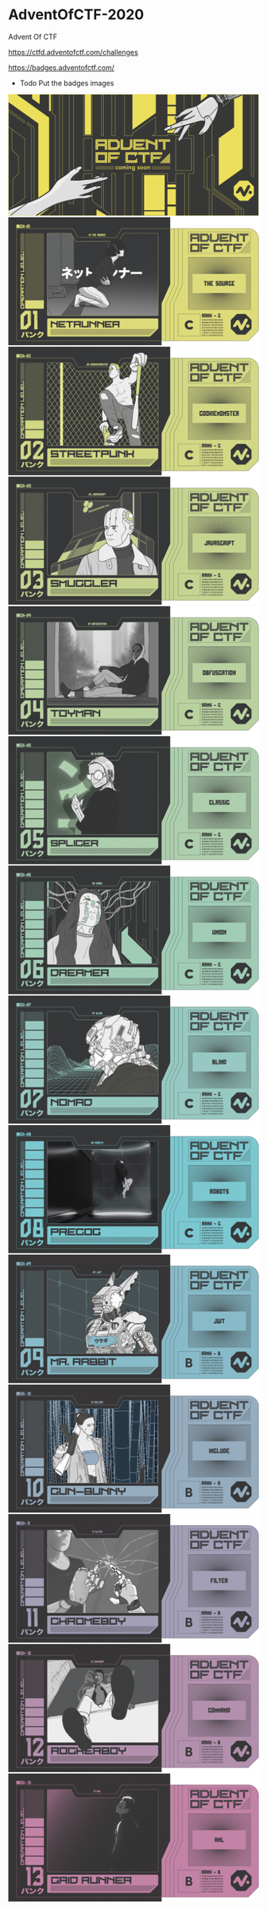 # AdventOfCTF-2020
Advent Of CTF

https://ctfd.adventofctf.com/challenges

https://badges.adventofctf.com/

- Todo Put the badges images

<img src="images/0.png">
<img src="images/1.png">
<img src="images/2.png">
<img src="images/3.png">
<img src="images/4.png">
<img src="images/5.png">
<img src="images/6.png">
<img src="images/7.png">
<img src="images/8.png">
<img src="images/9.png">
<img src="images/10.png">
<img src="images/11.png">
<img src="images/12.png">
<img src="images/13.png">
